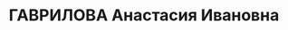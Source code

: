 ---
title: ГАВРИЛОВА Анастасия Ивановна
description: 'Род. 1915, с. Ново-Александровское, Бузулукский р-н, Оренбургская обл.,
  русская, обр: н/начальное, 7 кл.. Род занятий: счетовод главного управления химкомбината,
  прож: с. Усолье, Ворошиловский р-н, Пермская обл.. Арест. 14.07.1937. Приговор:
  23.01.1938, обв.: терр., вред., КРД - 15 лет лишения свободы, конфискация имущества.
  Реабилитация - Военная коллегия Верховного суда СССР'
---